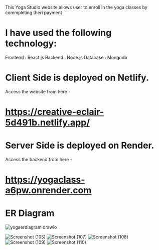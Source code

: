 
This Yoga Studio website allows user to enroll in the yoga classes by commpleting theri payment

# I have used the following technology:
Frontend : React.js
Backend : Node.js
Database : Mongodb

# Client Side is deployed on Netlify.
Access the website from here -
# https://creative-eclair-5d491b.netlify.app/

# Server Side is deployed on Render.
Access the backend from here -  
# https://yogaclass-a6pw.onrender.com
# ER Diagram
![yogaerdiagram drawio](https://github.com/abhiivyas/FlexMoney_Assignment-YogaClasses/assets/132573771/76aa9abd-1ead-4c68-aa23-e4a48186a495)

![Screenshot (105)](https://github.com/abhiivyas/FlexMoney_Assignment-YogaClasses/assets/132573771/b27b8dbc-b81e-4142-bb70-184494859f97)
![Screenshot (107)](https://github.com/abhiivyas/FlexMoney_Assignment-YogaClasses/assets/132573771/318cb002-c6c8-4683-a6f1-20515a00f267)
![Screenshot (108)](https://github.com/abhiivyas/FlexMoney_Assignment-YogaClasses/assets/132573771/e0aa7cae-25bc-465e-ba70-58a77a994a6e)
![Screenshot (109)](https://github.com/abhiivyas/FlexMoney_Assignment-YogaClasses/assets/132573771/c03a8048-08b5-4302-9bf9-c2931cb910b9)
![Screenshot (110)](https://github.com/abhiivyas/FlexMoney_Assignment-YogaClasses/assets/132573771/5d3d6b76-8e8a-43c4-878a-4eaf4adb6fbc)
